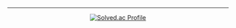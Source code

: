 
<div align = "center">


---

[![Solved.ac Profile](http://mazassumnida.wtf/api/v2/generate_badge?boj=ljw4287)](https://solved.ac/ljw4287/)


